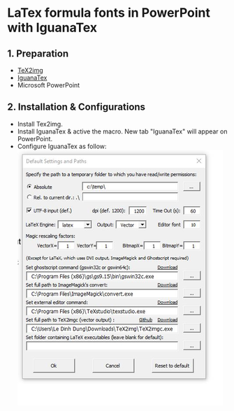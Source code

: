 # LaTex formula fonts in PowerPoint with IguanaTex
## 1. Preparation
* [TeX2img](https://github.com/abenori/TeX2img)
* [IguanaTex](http://www.jonathanleroux.org/software/iguanatex/)
* Microsoft PowerPoint

## 2. Installation & Configurations
* Install Tex2img.
* Install IguanaTex & active the macro. New tab "IguanaTex" will appear on PowerPoint.
* Configure IguanaTex as follow: 
![alt text](https://github.com/ledihdug/Howto/blob/master/data/Setting.JPG "Logo Title Text 1")



